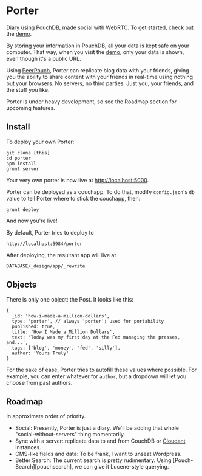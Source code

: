 # Porter

[demo]: http://porter.maxthayer.org
[peerpouch]: derp
[cloudant]: https://cloudant.com

Diary using PouchDB, made social with WebRTC. To get started, check out the [demo][demo].

By storing your information in PouchDB, all your data is kept safe on your computer. That way, when you visit the [demo][demo], only your data is shown, even though it's a public URL.

Using [PeerPouch][peerpouch], Porter can replicate blog data with your friends, giving you the ability to share content with your friends in real-time using nothing but your browsers. No servers, no third parties. Just you, your friends, and the stuff you like.

Porter is under heavy development, so see the Roadmap section for upcoming features.

## Install

To deploy your own Porter:

    git clone [this]
    cd porter
    npm install
    grunt server

Your very own porter is now live at <http://localhost:5000>.

Porter can be deployed as a couchapp. To do that, modify `config.json`'s `db` value to tell Porter where to stick the couchapp, then:

    grunt deploy

And now you're live! 

By default, Porter tries to deploy to

    http://localhost:5984/porter

After deploying, the resultant app will live at

    DATABASE/_design/app/_rewrite

## Objects

There is only one object: the Post. It looks like this:

    {
      _id: 'how-i-made-a-million-dollars',
      type: 'porter', // always 'porter'; used for portability
      published: true,
      title: 'How I Made a Million Dollars',
      text: 'Today was my first day at the Fed managing the presses, and...',
      tags: ['blog', 'money', 'fed', 'silly'],
      author: 'Yours Truly'
    }

For the sake of ease, Porter tries to autofill these values where possible. For example, you can enter whatever for `author`, but a dropdown will let you choose from past authors.

## Roadmap

In approximate order of priority.

* Social: Presently, Porter is just a diary. We'll be adding that whole "social-without-servers" thing momentarily.
* Sync with a server: replicate data to and from CouchDB or [Cloudant][cloudant] instances.
* CMS-like fields and data: To be frank, I want to unseat Wordpress.
* Better Search: The current search is pretty rudimentary. Using [Pouch-Search][pouchsearch], we can give it Lucene-style querying.